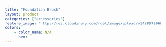 ```yaml
---
title: "Foundation Brush"
layout: product
categories: ["accessories"]
feature_image: "http://res.cloudinary.com/ruel/image/upload/v1438575069/fs/foundationBrush.jpg"
colors:
    - color_name: N/A
      hex: 
---
```

